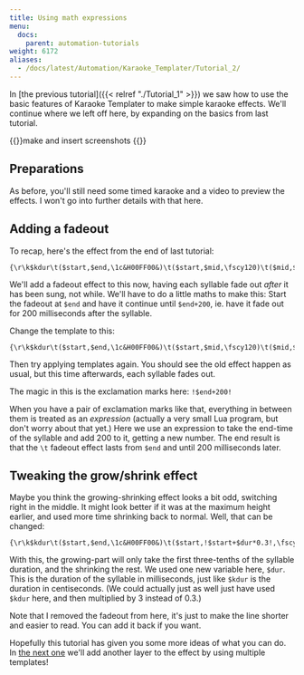 ```yaml
---
title: Using math expressions
menu:
  docs:
    parent: automation-tutorials
weight: 6172
aliases:
  - /docs/latest/Automation/Karaoke_Templater/Tutorial_2/
---
```


In [the previous tutorial]({{< relref "./Tutorial_1" >}}) we saw how to use the basic features of Karaoke Templater to make simple karaoke effects. We'll continue where we left off here, by expanding on the basics from last tutorial.

{{<todo>}}make and insert screenshots {{</todo>}}

## Preparations

As before, you'll still need some timed karaoke and a video to preview the effects. I won't go into further details with that here.

## Adding a fadeout

To recap, here's the effect from the end of last tutorial:

```ass
{\r\k$kdur\t($start,$end,\1c&H00FF00&)\t($start,$mid,\fscy120)\t($mid,$end,\fscy100)}
```

We'll add a fadeout effect to this now, having each syllable fade out _after_ it has been sung, not while. We'll have to do a little maths to make this: Start the fadeout at `$end` and have it continue until `$end+200`, ie. have it fade out for 200 milliseconds after the syllable.

Change the template to this:

```ass
{\r\k$kdur\t($start,$end,\1c&H00FF00&)\t($start,$mid,\fscy120)\t($mid,$end,\fscy100)\t($end,!$end+200!,\alpha&HFF&)}
```

Then try applying templates again. You should see the old effect happen as usual, but this time afterwards, each syllable fades out.

The magic in this is the exclamation marks here: `!$end+200!`

When you have a pair of exclamation marks like that, everything in between them is treated as an _expression_ (actually a very small Lua program, but don't worry about that yet.) Here we use an expression to take the end-time of the syllable and add 200 to it, getting a new number. The end result is that the `\t` fadeout effect lasts from `$end` and until 200 milliseconds later.

## Tweaking the grow/shrink effect

Maybe you think the growing-shrinking effect looks a bit odd, switching right in the middle. It might look better if it was at the maximum height earlier, and used more time shrinking back to normal. Well, that can be changed:

```ass
{\r\k$kdur\t($start,$end,\1c&H00FF00&)\t($start,!$start+$dur*0.3!,\fscy120)\t(!$start+$dur*0.3!,$end,\fscy100)}
```

With this, the growing-part will only take the first three-tenths of the syllable duration, and the shrinking the rest. We used one new variable here, `$dur`. This is the duration of the syllable in milliseconds, just like `$kdur` is the duration in centiseconds. (We could actually just as well just have used `$kdur` here, and then multiplied by 3 instead of 0.3.)

Note that I removed the fadeout from here, it's just to make the line shorter and easier to read. You can add it back if you want.

Hopefully this tutorial has given you some more ideas of what you can do. In [the next one](#) we'll add another layer to the effect by using multiple templates!
